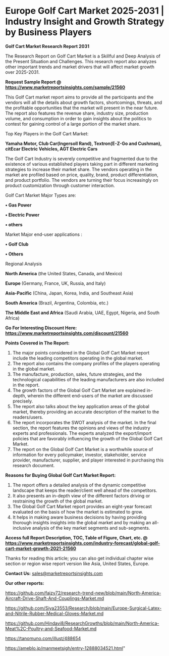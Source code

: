 # Europe Golf Cart Market 2025-2031 | Industry Insight and Growth Strategy by Business Players

<strong>Golf Cart Market Research Report 2031</strong>

The Research Report on Golf Cart Market is a Skillful and Deep Analysis of the Present Situation and Challenges. This research report also analyzes other important trends and market drivers that will affect market growth over 2025-2031.

<strong>Request Sample Report @ <a href=https://www.marketreportsinsights.com/sample/21560>https://www.marketreportsinsights.com/sample/21560</a></strong>

This Golf Cart market report aims to provide all the participants and the vendors will all the details about growth factors, shortcomings, threats, and the profitable opportunities that the market will present in the near future. The report also features the revenue share, industry size, production volume, and consumption in order to gain insights about the politics to contest for gaining control of a large portion of the market share.

Top Key Players in the Golf Cart Market:

<strong>Yamaha Motor, Club Car(Ingersoll Rand), Textron(E-Z-Go and Cushman), citEcar Electric Vehicles, AGT Electric Cars</strong>

The Golf Cart Industry is severely competitive and fragmented due to the existence of various established players taking part in different marketing strategies to increase their market share. The vendors operating in the market are profiled based on price, quality, brand, product differentiation, and product portfolio. The vendors are turning their focus increasingly on product customization through customer interaction.

Golf Cart Market Major Types are:

<strong>• Gas Power

• Electric Power

• others</strong>

Market Major end-user applications :

<strong>• Golf Club

• Others</strong>

Regional Analysis

</u><strong><b>North America</b></strong> (the United States, Canada, and Mexico)

<strong><b>Europe </b></strong>(Germany, France, UK, Russia, and Italy)

<strong><b>Asia-Pacific</b></strong> (China, Japan, Korea, India, and Southeast Asia)

<strong><b>South America</b></strong> (Brazil, Argentina, Colombia, etc.)

<strong><b>The Middle East and Africa</b></strong> (Saudi Arabia, UAE, Egypt, Nigeria, and South Africa)

<strong>Go For Interesting Discount Here: <a href=https://www.marketreportsinsights.com/discount/21560>https://www.marketreportsinsights.com/discount/21560</a></strong>

<strong>Points Covered in The Report:</strong>
<ol>
  <li>The major points considered in the Global Golf Cart Market report include the leading competitors operating in the global market.</li>
  <li>The report also contains the company profiles of the players operating in the global market.</li>
  <li>The manufacture, production, sales, future strategies, and the technological capabilities of the leading manufacturers are also included in the report.</li>
  <li>The growth factors of the Global Golf Cart Market are explained in-depth, wherein the different end-users of the market are discussed precisely.</li>
  <li>The report also talks about the key application areas of the global market, thereby providing an accurate description of the market to the readers/users.</li>
  <li>The report incorporates the SWOT analysis of the market. In the final section, the report features the opinions and views of the industry experts and professionals. The experts analyzed the export/import policies that are favorably influencing the growth of the Global Golf Cart Market.</li>
  <li>The report on the Global Golf Cart Market is a worthwhile source of information for every policymaker, investor, stakeholder, service provider, manufacturer, supplier, and player interested in purchasing this research document.</li>
</ol>
<strong>Reasons for Buying Global Golf Cart Market Report:</strong>

<ol>
  <li>The report offers a detailed analysis of the dynamic competitive landscape that keeps the reader/client well ahead of the competitors.</li>
  <li>It also presents an in-depth view of the different factors driving or restraining the growth of the global market.</li>
  <li>The Global Golf Cart Market report provides an eight-year forecast evaluated on the basis of how the market is estimated to grow.</li>
  <li>It helps in making aware business decisions by having providing thorough insights insights into the global market and by making an all-inclusive analysis of the key market segments and sub-segments.</li>
</ol>
<strong>Access full Report Description, TOC, Table of Figure, Chart, etc. @ <a href=https://www.marketreportsinsights.com/industry-forecast/global-golf-cart-market-growth-2021-21560>https://www.marketreportsinsights.com/industry-forecast/global-golf-cart-market-growth-2021-21560</a></strong>


Thanks for reading this article; you can also get individual chapter wise section or region wise report version like Asia, United States, Europe.

<strong>Contact Us:</strong>
sales@marketreportsinsights.com

<strong>Our other reports:</strong>

<a href=https://github.com/faizy72/research-trend-new/blob/main/North-America-Aircraft-Drive-Shaft-And-Couplings-Market.md>https://github.com/faizy72/research-trend-new/blob/main/North-America-Aircraft-Drive-Shaft-And-Couplings-Market.md</a>

<a href=https://github.com/Siya23553/Research/blob/main/Europe-Surgical-Latex-and-Nitrile-Rubber-Medical-Gloves-Market.md>https://github.com/Siya23553/Research/blob/main/Europe-Surgical-Latex-and-Nitrile-Rubber-Medical-Gloves-Market.md</a>

<a href=https://github.com/Hindavi8/ResearchGrowths/blob/main/North-America-Meat%2C-Poultry-and-Seafood-Market.md>https://github.com/Hindavi8/ResearchGrowths/blob/main/North-America-Meat%2C-Poultry-and-Seafood-Market.md</a>

<a href=https://tanomuno.com/illust/488654>https://tanomuno.com/illust/488654</a>

<a href=https://ameblo.jp/manmeetsigh/entry-12888034521.html>https://ameblo.jp/manmeetsigh/entry-12888034521.html</a>"
